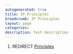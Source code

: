```yaml
---
autogenerated: true
title: IP Principles
breadcrumb: IP Principles
layout: page
categories: 
description: test description
---
```


1.  REDIRECT [Principles](Principles)
